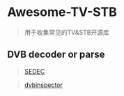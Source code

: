 # Awesome-TV-STB

> 用于收集常见的TV&STB开源库

## DVB decoder or parse
> [SEDEC](https://github.com/tehokang/sedec-2.0.git)

> [dvbinspector](https://github.com/EricBerendsen/dvbinspector.git)
